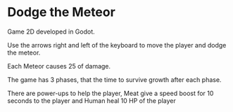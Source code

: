 # Dodge the Meteor

Game 2D developed in Godot. 

Use the arrows right and left of the keyboard to move the player and dodge the meteor.

Each Meteor causes 25 of damage. 

The game has 3 phases, that the time to survive growth after each phase.

There are power-ups to help the player, Meat give a speed boost for 10 seconds to the player and Human heal 10 HP of the player
